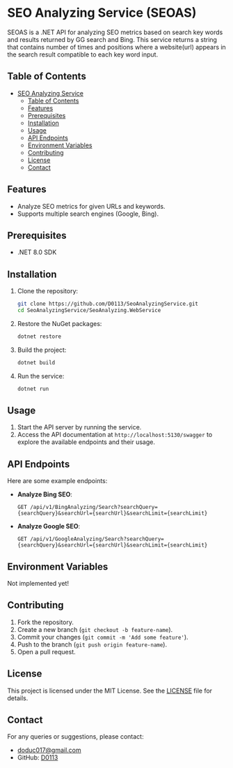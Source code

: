 # SEO Analyzing Service (SEOAS)

SEOAS is a .NET API for analyzing SEO metrics based on search key words and results returned by GG search and Bing.
This service returns a string that contains number of times and positions where a website(url) appears in the search result compatible to each key word input.

## Table of Contents
- [SEO Analyzing Service](#seo-analyzing-service)
  - [Table of Contents](#table-of-contents)
  - [Features](#features)
  - [Prerequisites](#prerequisites)
  - [Installation](#installation)
  - [Usage](#usage)
  - [API Endpoints](#api-endpoints)
  - [Environment Variables](#environment-variables)
  - [Contributing](#contributing)
  - [License](#license)
  - [Contact](#contact)

## Features

- Analyze SEO metrics for given URLs and keywords.
- Supports multiple search engines (Google, Bing).

## Prerequisites

- .NET 8.0 SDK

## Installation

1. Clone the repository:
    ```bash
    git clone https://github.com/D0113/SeoAnalyzingService.git
    cd SeoAnalyzingService/SeoAnalyzing.WebService
    ```

2. Restore the NuGet packages:
    ```bash
    dotnet restore
    ```
    
3. Build the project:
    ```bash
    dotnet build
    ```

4. Run the service:
    ```bash
    dotnet run
    ```

## Usage

1. Start the API server by running the service.
2. Access the API documentation at `http://localhost:5130/swagger` to explore the available endpoints and their usage.

## API Endpoints

Here are some example endpoints:

- **Analyze Bing SEO**:
    ```http
    GET /api/v1/BingAnalyzing/Search?searchQuery={searchQuery}&searchUrl={searchUrl}&searchLimit={searchLimit}
    ```

- **Analyze Google SEO**:
    ```http
    GET /api/v1/GoogleAnalyzing/Search?searchQuery={searchQuery}&searchUrl={searchUrl}&searchLimit={searchLimit}
    ```

## Environment Variables

Not implemented yet!

## Contributing

1. Fork the repository.
2. Create a new branch (`git checkout -b feature-name`).
3. Commit your changes (`git commit -m 'Add some feature'`).
4. Push to the branch (`git push origin feature-name`).
5. Open a pull request.

## License

This project is licensed under the MIT License. See the [LICENSE](LICENSE) file for details.

## Contact

For any queries or suggestions, please contact:

- [doduc017@gmail.com](doduc017@gmail.com)
- GitHub: [D0113](https://github.com/D0113)

